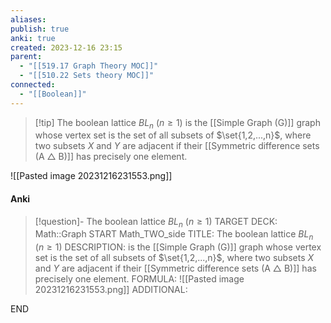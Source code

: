 ```yaml
---
aliases: 
publish: true
anki: true
created: 2023-12-16 23:15
parent:
  - "[[519.17 Graph Theory MOC]]"
  - "[[510.22 Sets theory MOC]]"
connected:
  - "[[Boolean]]"
---
```


> [!tip] The boolean lattice $BL_n$ ($n ≥ 1$) 
is the [[Simple Graph (G)]] graph whose vertex set is the set of all subsets of $\set{1,2,...,n}$, where two subsets $X$ and $Y$ are adjacent if their [[Symmetric difference sets (A △ B)]] has precisely one element.

![[Pasted image 20231216231553.png]]



#### Anki
> [!question]- The boolean lattice $BL_n$ ($n ≥ 1$) 
TARGET DECK: Math::Graph
START
Math_TWO_side
TITLE: The boolean lattice $BL_n$ ($n ≥ 1$) 
DESCRIPTION: is the [[Simple Graph (G)]] graph whose vertex set is the set of all subsets of $\set{1,2,...,n}$, where two subsets $X$ and $Y$ are adjacent if their [[Symmetric difference sets (A △ B)]] has precisely one element.
FORMULA: ![[Pasted image 20231216231553.png]]
ADDITIONAL:
<!--ID: 1705260711041-->
END









